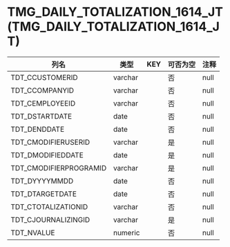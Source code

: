 # TMG_DAILY_TOTALIZATION_1614_JT(TMG_DAILY_TOTALIZATION_1614_JT)
| 列名   | 类型   | KEY  | 可否为空 | 注释   |
| ---- | ---- | ---- | ---- | ---- |
|TDT_CCUSTOMERID|varchar||否|null|
|TDT_CCOMPANYID|varchar||否|null|
|TDT_CEMPLOYEEID|varchar||否|null|
|TDT_DSTARTDATE|date||否|null|
|TDT_DENDDATE|date||否|null|
|TDT_CMODIFIERUSERID|varchar||是|null|
|TDT_DMODIFIEDDATE|date||是|null|
|TDT_CMODIFIERPROGRAMID|varchar||是|null|
|TDT_DYYYYMMDD|date||否|null|
|TDT_DTARGETDATE|date||否|null|
|TDT_CTOTALIZATIONID|varchar||否|null|
|TDT_CJOURNALIZINGID|varchar||是|null|
|TDT_NVALUE|numeric||否|null|

